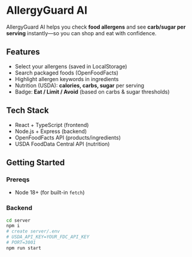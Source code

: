 # AllergyGuard AI

AllergyGuard AI helps you check **food allergens** and see **carb/sugar per serving** instantly—so you can shop and eat with confidence.

## Features
- Select your allergens (saved in LocalStorage)
- Search packaged foods (OpenFoodFacts)
- Highlight allergen keywords in ingredients
- Nutrition (USDA): **calories, carbs, sugar** per serving
- Badge: **Eat / Limit / Avoid** (based on carbs & sugar thresholds)

## Tech Stack
- React + TypeScript (frontend)
- Node.js + Express (backend)
- OpenFoodFacts API (products/ingredients)
- USDA FoodData Central API (nutrition)

## Getting Started

### Prereqs
- Node 18+ (for built-in `fetch`)

### Backend
```bash
cd server
npm i
# create server/.env
# USDA_API_KEY=YOUR_FDC_API_KEY
# PORT=3001
npm run start
